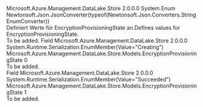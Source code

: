 <Type Name="EncryptionProvisioningState" FullName="Microsoft.Azure.Management.DataLake.Store.Models.EncryptionProvisioningState">
  <TypeSignature Language="C#" Value="public enum EncryptionProvisioningState" />
  <TypeSignature Language="ILAsm" Value=".class public auto ansi sealed EncryptionProvisioningState extends System.Enum" />
  <TypeSignature Language="DocId" Value="T:Microsoft.Azure.Management.DataLake.Store.Models.EncryptionProvisioningState" />
  <TypeSignature Language="VB.NET" Value="Public Enum EncryptionProvisioningState" />
  <TypeSignature Language="F#" Value="type EncryptionProvisioningState = " />
  <AssemblyInfo>
    <AssemblyName>Microsoft.Azure.Management.DataLake.Store</AssemblyName>
    <AssemblyVersion>2.0.0.0</AssemblyVersion>
  </AssemblyInfo>
  <Base>
    <BaseTypeName>System.Enum</BaseTypeName>
  </Base>
  <Attributes>
    <Attribute>
      <AttributeName>Newtonsoft.Json.JsonConverter(typeof(Newtonsoft.Json.Converters.StringEnumConverter))</AttributeName>
    </Attribute>
  </Attributes>
  <Docs>
    <summary>
            <span data-ttu-id="ffad9-101">Definiert Werte für EncryptionProvisioningState an.</span><span class="sxs-lookup"><span data-stu-id="ffad9-101">Defines values for EncryptionProvisioningState.</span></span>
            </summary>
    <remarks>To be added.</remarks>
  </Docs>
  <Members>
    <Member MemberName="Creating">
      <MemberSignature Language="C#" Value="Creating" />
      <MemberSignature Language="ILAsm" Value=".field public static literal valuetype Microsoft.Azure.Management.DataLake.Store.Models.EncryptionProvisioningState Creating = int32(0)" />
      <MemberSignature Language="DocId" Value="F:Microsoft.Azure.Management.DataLake.Store.Models.EncryptionProvisioningState.Creating" />
      <MemberSignature Language="VB.NET" Value="Creating" />
      <MemberSignature Language="F#" Value="Creating = 0" Usage="Microsoft.Azure.Management.DataLake.Store.Models.EncryptionProvisioningState.Creating" />
      <MemberType>Field</MemberType>
      <AssemblyInfo>
        <AssemblyName>Microsoft.Azure.Management.DataLake.Store</AssemblyName>
        <AssemblyVersion>2.0.0.0</AssemblyVersion>
      </AssemblyInfo>
      <Attributes>
        <Attribute>
          <AttributeName>System.Runtime.Serialization.EnumMember(Value="Creating")</AttributeName>
        </Attribute>
      </Attributes>
      <ReturnValue>
        <ReturnType>Microsoft.Azure.Management.DataLake.Store.Models.EncryptionProvisioningState</ReturnType>
      </ReturnValue>
      <MemberValue>0</MemberValue>
      <Docs>
        <summary>To be added.</summary>
      </Docs>
    </Member>
    <Member MemberName="Succeeded">
      <MemberSignature Language="C#" Value="Succeeded" />
      <MemberSignature Language="ILAsm" Value=".field public static literal valuetype Microsoft.Azure.Management.DataLake.Store.Models.EncryptionProvisioningState Succeeded = int32(1)" />
      <MemberSignature Language="DocId" Value="F:Microsoft.Azure.Management.DataLake.Store.Models.EncryptionProvisioningState.Succeeded" />
      <MemberSignature Language="VB.NET" Value="Succeeded" />
      <MemberSignature Language="F#" Value="Succeeded = 1" Usage="Microsoft.Azure.Management.DataLake.Store.Models.EncryptionProvisioningState.Succeeded" />
      <MemberType>Field</MemberType>
      <AssemblyInfo>
        <AssemblyName>Microsoft.Azure.Management.DataLake.Store</AssemblyName>
        <AssemblyVersion>2.0.0.0</AssemblyVersion>
      </AssemblyInfo>
      <Attributes>
        <Attribute>
          <AttributeName>System.Runtime.Serialization.EnumMember(Value="Succeeded")</AttributeName>
        </Attribute>
      </Attributes>
      <ReturnValue>
        <ReturnType>Microsoft.Azure.Management.DataLake.Store.Models.EncryptionProvisioningState</ReturnType>
      </ReturnValue>
      <MemberValue>1</MemberValue>
      <Docs>
        <summary>To be added.</summary>
      </Docs>
    </Member>
  </Members>
</Type>